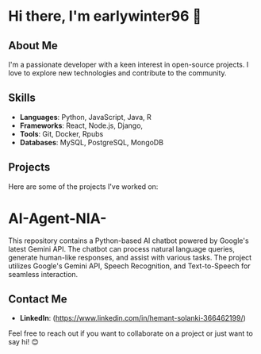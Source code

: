 # Hi there, I'm earlywinter96 👋

## About Me
I'm a passionate developer with a keen interest in open-source projects. I love to explore new technologies and contribute to the community. 

## Skills
- **Languages**: Python, JavaScript, Java, R
- **Frameworks**: React, Node.js, Django, 
- **Tools**: Git, Docker, Rpubs
- **Databases**: MySQL, PostgreSQL, MongoDB

## Projects
Here are some of the projects I've worked on:

# AI-Agent-NIA-
This repository contains a Python-based AI chatbot powered by Google's latest Gemini API. The chatbot can process natural language queries, generate human-like responses, and assist with various tasks. The project utilizes Google's Gemini API, Speech Recognition, and Text-to-Speech for seamless interaction.

## Contact Me
- **LinkedIn**: (https://www.linkedin.com/in/hemant-solanki-366462199/)

Feel free to reach out if you want to collaborate on a project or just want to say hi! 😊
